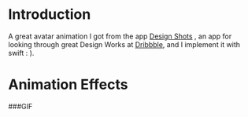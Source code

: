 Introduction
===
A great avatar animation I got from the app [Design Shots](https://itunes.apple.com/us/app/design-shots-dribbble-client/id792517951?mt=8) , an app for looking through great Design Works at [Dribbble](https://dribbble.com/), and I implement it with swift : ).


Animation Effects
===

###GIF

